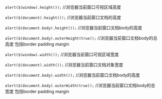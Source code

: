 `alert($(window).height());` //浏览器当前窗口可视区域高度 

`alert($(document).height());` //浏览器当前窗口文档的高度 

`alert($(document.body).height());` //浏览器当前窗口文档body的高度

`alert($(document.body).outerHeight(true));` //浏览器当前窗口文档body的总高度 包括border padding margin 

`alert($(window).width());` //浏览器当前窗口可视区域宽度 

`alert($(document).width());` //浏览器当前窗口文档对象宽度

`alert($(document.body).width());` //浏览器当前窗口文档body的高度

`alert($(document.body).outerWidth(true));` //浏览器当前窗口文档body的总宽度 包括border padding margin 